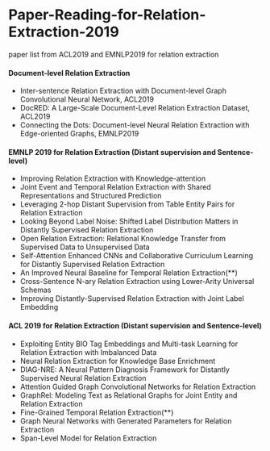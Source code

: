 # Paper-Reading-for-Relation-Extraction-2019
paper list from ACL2019 and EMNLP2019 for relation extraction
#### Document-level Relation Extraction

* Inter-sentence Relation Extraction with Document-level Graph Convolutional Neural Network, ACL2019
* DocRED: A Large-Scale Document-Level Relation Extraction Dataset, ACL2019
* Connecting the Dots: Document-level Neural Relation Extraction with Edge-oriented Graphs, EMNLP2019

#### EMNLP 2019 for Relation Extraction (Distant supervision and Sentence-level)

* Improving Relation Extraction with Knowledge-attention
* Joint Event and Temporal Relation Extraction with Shared Representations and Structured Prediction
* Leveraging 2-hop Distant Supervision from Table Entity Pairs for Relation Extraction
* Looking Beyond Label Noise: Shifted Label Distribution Matters in Distantly Supervised Relation Extraction
* Open Relation Extraction: Relational Knowledge Transfer from Supervised Data to Unsupervised Data
* Self-Attention Enhanced CNNs and Collaborative Curriculum Learning for Distantly Supervised Relation Extraction
* An Improved Neural Baseline for Temporal Relation Extraction(**)
* Cross-Sentence N-ary Relation Extraction using Lower-Arity Universal Schemas
* Improving Distantly-Supervised Relation Extraction with Joint Label Embedding

#### ACL 2019 for Relation Extraction (Distant supervision and Sentence-level)

* Exploiting Entity BIO Tag Embeddings and Multi-task Learning for Relation Extraction with Imbalanced Data
* Neural Relation Extraction for Knowledge Base Enrichment
* DIAG-NRE: A Neural Pattern Diagnosis Framework for Distantly Supervised Neural Relation Extraction
* Attention Guided Graph Convolutional Networks for Relation Extraction
* GraphRel: Modeling Text as Relational Graphs for Joint Entity and Relation Extraction
* Fine-Grained Temporal Relation Extraction(**)
* Graph Neural Networks with Generated Parameters for Relation Extraction
* Span-Level Model for Relation Extraction
